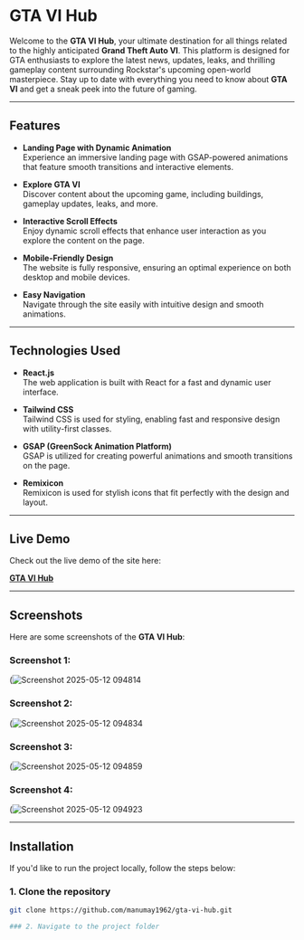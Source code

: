 # GTA VI Hub

Welcome to the **GTA VI Hub**, your ultimate destination for all things related to the highly anticipated **Grand Theft Auto VI**. This platform is designed for GTA enthusiasts to explore the latest news, updates, leaks, and thrilling gameplay content surrounding Rockstar's upcoming open-world masterpiece. Stay up to date with everything you need to know about **GTA VI** and get a sneak peek into the future of gaming.

---

## Features

- **Landing Page with Dynamic Animation**  
  Experience an immersive landing page with GSAP-powered animations that feature smooth transitions and interactive elements.

- **Explore GTA VI**  
  Discover content about the upcoming game, including buildings, gameplay updates, leaks, and more.

- **Interactive Scroll Effects**  
  Enjoy dynamic scroll effects that enhance user interaction as you explore the content on the page.

- **Mobile-Friendly Design**  
  The website is fully responsive, ensuring an optimal experience on both desktop and mobile devices.

- **Easy Navigation**  
  Navigate through the site easily with intuitive design and smooth animations.

---

## Technologies Used

- **React.js**  
  The web application is built with React for a fast and dynamic user interface.

- **Tailwind CSS**  
  Tailwind CSS is used for styling, enabling fast and responsive design with utility-first classes.

- **GSAP (GreenSock Animation Platform)**  
  GSAP is utilized for creating powerful animations and smooth transitions on the page.

- **Remixicon**  
  Remixicon is used for stylish icons that fit perfectly with the design and layout.

---

## Live Demo

Check out the live demo of the site here:

[**GTA VI Hub**](https://gta-vi-chi.vercel.app/)

---

## Screenshots

Here are some screenshots of the **GTA VI Hub**:

### Screenshot 1:  
(![Screenshot 2025-05-12 094814](https://github.com/user-attachments/assets/76bc8a3d-7075-4155-9f77-cb34ba04e4d5)


### Screenshot 2:  
(![Screenshot 2025-05-12 094834](https://github.com/user-attachments/assets/0cd9987f-f22f-43de-bcc7-75d245e9bc9c)


### Screenshot 3:  
(![Screenshot 2025-05-12 094859](https://github.com/user-attachments/assets/cf4265c3-1347-4305-a521-5a13584fb305)


### Screenshot 4:  
(![Screenshot 2025-05-12 094923](https://github.com/user-attachments/assets/4d9bf0e2-2484-412f-ac18-fd500f014c93)


---

## Installation

If you'd like to run the project locally, follow the steps below:

### 1. Clone the repository

```bash
git clone https://github.com/manumay1962/gta-vi-hub.git

### 2. Navigate to the project folder
